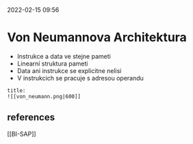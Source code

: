2022-02-15 09:56

# Von Neumannova Architektura
- Instrukce a data ve stejne pameti
- Linearní struktura pameti
- Data ani instrukce se explicitne nelisi
- V instrukcich se pracuje s adresou operandu
```ad-example
title: 
![[von_neumann.png|600]]
```
## references
[[BI-SAP]]